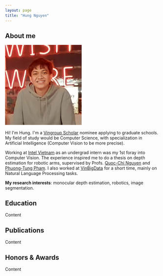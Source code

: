 ```yaml
---
layout: page
title: "Hung Nguyen"
---
```


## About me

<img style="right" src="assets/profile pic.jpg" width="250"> 

Hi! I'm Hung. I'm a [Vingroup Scholar](https://scholarships.vinuni.edu.vn/masters-ph-d-scholarship-program/) nominee applying to graduate schools. My field of study would be Computer Science, with specialization in Artificial Intelligence (Computer Vision to be more precise).

Working at [Intel Vietnam](https://www.intel.vn/content/www/vn/vi/homepage.html) as an undergrad intern was my 1st foray into Computer Vision. The experience inspired me to do a thesis on depth estimation for robotic arms, supervised by Profs. [Quoc-Chi Nguyen](https://scholar.google.co.in/citations?user=U1re1xgAAAAJ&hl=en) and [Phuong-Tung Pham](https://scholar.google.co.in/citations?user=xM8EO0oAAAAJ&hl=en). I also worked at [VinBigData](https://vinbigdata.com/en/) for a short time, mainly on Natural Language Processing tasks. 

**My research interests**: monocular depth estimation, robotics, image segmentation. 

## Education

Content

## Publications 

Content

## Honors & Awards

Content
